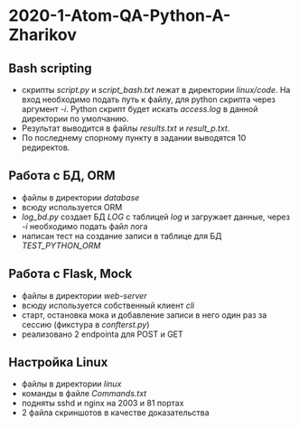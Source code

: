 # 2020-1-Atom-QA-Python-A-Zharikov
## Bash scripting
+ скрипты *script.py* и *script_bash.txt* лежат в директории *linux/code*. На вход необходимо подать путь к файлу, для python скрипта через аргумент *-i*. Python скрипт будет искать *access.log* в данной директории по умолчанию.
+ Результат выводится в файлы *results.txt* и *result_p.txt*.
+ По последнему спорному пункту в задании выводятся 10 редиректов.
## Работа с БД, ORM
+ файлы в директории *database*
+ всюду используется ORM
+ *log_bd.py* создает БД *LOG* с таблицей *log* и загружает данные, через *-i* необходимо подать файл лога
+ написан тест на создание записи в таблице для БД *TEST_PYTHON_ORM*
## Работа с Flask, Mock
+ файлы в директории *web-server*
+ всюду используется собственный клиент *cli*
+ старт, остановка мока и добавление записи в него один раз за сессию (фикстура в *confterst.py*)
+ реализовано 2 endpointa для POST и GET
## Настройка Linux
+ файлы в директории *linux*
+ команды в файле *Commands.txt*
+ подняты sshd и nginx на 2003 и 81 портах
+ 2 файла скриншотов в качестве доказательства

